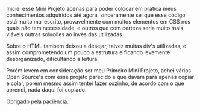 Iniciei esse Mini Projeto apenas para poder colocar em prática meus conhecimentos adquiridos até agora, sinceramente sei que esse código está muito mal escrito, provavelmente com muitos elementos em CSS nos quais não tem necessidade, e outros que com certeza seria muito mais viáveis outras soluções ao invés das utilizadas.

Sobre o HTML também deixou a desejar, talvez muitas div's utilizadas, e assim comprometendo um pouco a estrutura e ficando levemente desorganizado, dificultando a leitura.

Porém levem em consideração ser meu Primeiro Mini Projeto, achei vários Open Source's com esse projeto parecido e que davam para apenas copiar e colar, porém mesmo assim tentei fazer sozinho, de acordo com o que aprendi, nada daqui foi copiado.

Obrigado pela paciência.
